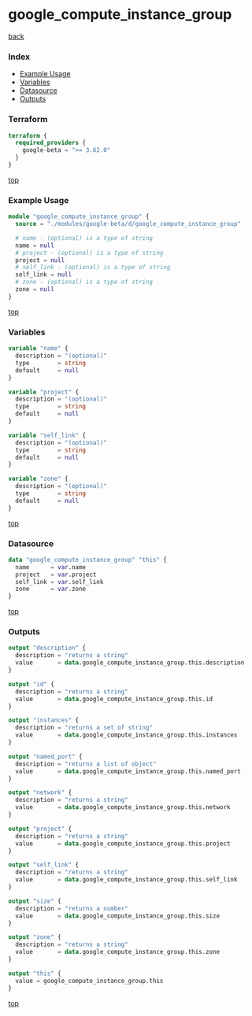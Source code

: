 # google_compute_instance_group

[back](../google-beta.md)

### Index

- [Example Usage](#example-usage)
- [Variables](#variables)
- [Datasource](#datasource)
- [Outputs](#outputs)

### Terraform

```terraform
terraform {
  required_providers {
    google-beta = ">= 3.62.0"
  }
}
```

[top](#index)

### Example Usage

```terraform
module "google_compute_instance_group" {
  source = "./modules/google-beta/d/google_compute_instance_group"

  # name - (optional) is a type of string
  name = null
  # project - (optional) is a type of string
  project = null
  # self_link - (optional) is a type of string
  self_link = null
  # zone - (optional) is a type of string
  zone = null
}
```

[top](#index)

### Variables

```terraform
variable "name" {
  description = "(optional)"
  type        = string
  default     = null
}

variable "project" {
  description = "(optional)"
  type        = string
  default     = null
}

variable "self_link" {
  description = "(optional)"
  type        = string
  default     = null
}

variable "zone" {
  description = "(optional)"
  type        = string
  default     = null
}
```

[top](#index)

### Datasource

```terraform
data "google_compute_instance_group" "this" {
  name      = var.name
  project   = var.project
  self_link = var.self_link
  zone      = var.zone
}
```

[top](#index)

### Outputs

```terraform
output "description" {
  description = "returns a string"
  value       = data.google_compute_instance_group.this.description
}

output "id" {
  description = "returns a string"
  value       = data.google_compute_instance_group.this.id
}

output "instances" {
  description = "returns a set of string"
  value       = data.google_compute_instance_group.this.instances
}

output "named_port" {
  description = "returns a list of object"
  value       = data.google_compute_instance_group.this.named_port
}

output "network" {
  description = "returns a string"
  value       = data.google_compute_instance_group.this.network
}

output "project" {
  description = "returns a string"
  value       = data.google_compute_instance_group.this.project
}

output "self_link" {
  description = "returns a string"
  value       = data.google_compute_instance_group.this.self_link
}

output "size" {
  description = "returns a number"
  value       = data.google_compute_instance_group.this.size
}

output "zone" {
  description = "returns a string"
  value       = data.google_compute_instance_group.this.zone
}

output "this" {
  value = google_compute_instance_group.this
}
```

[top](#index)